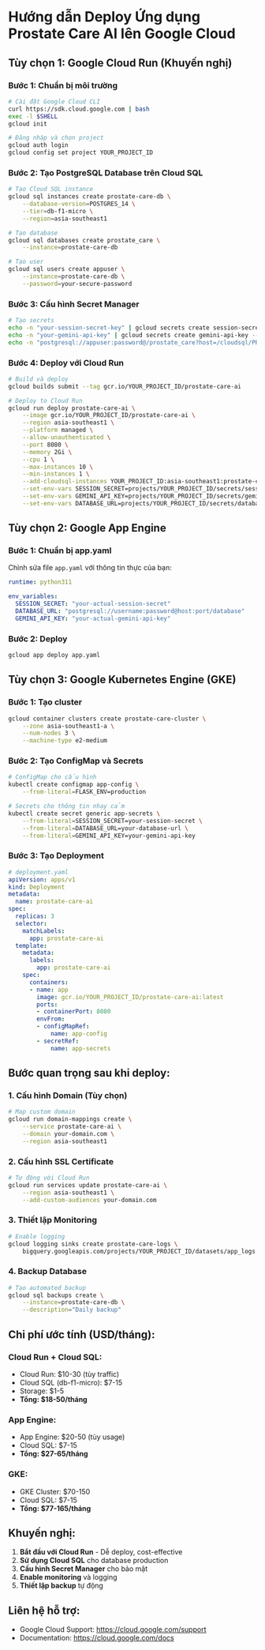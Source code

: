 # Hướng dẫn Deploy Ứng dụng Prostate Care AI lên Google Cloud

## Tùy chọn 1: Google Cloud Run (Khuyến nghị)

### Bước 1: Chuẩn bị môi trường
```bash
# Cài đặt Google Cloud CLI
curl https://sdk.cloud.google.com | bash
exec -l $SHELL
gcloud init

# Đăng nhập và chọn project
gcloud auth login
gcloud config set project YOUR_PROJECT_ID
```

### Bước 2: Tạo PostgreSQL Database trên Cloud SQL
```bash
# Tạo Cloud SQL instance
gcloud sql instances create prostate-care-db \
    --database-version=POSTGRES_14 \
    --tier=db-f1-micro \
    --region=asia-southeast1

# Tạo database
gcloud sql databases create prostate_care \
    --instance=prostate-care-db

# Tạo user
gcloud sql users create appuser \
    --instance=prostate-care-db \
    --password=your-secure-password
```

### Bước 3: Cấu hình Secret Manager
```bash
# Tạo secrets
echo -n "your-session-secret-key" | gcloud secrets create session-secret --data-file=-
echo -n "your-gemini-api-key" | gcloud secrets create gemini-api-key --data-file=-
echo -n "postgresql://appuser:password@/prostate_care?host=/cloudsql/PROJECT_ID:asia-southeast1:prostate-care-db" | gcloud secrets create database-url --data-file=-
```

### Bước 4: Deploy với Cloud Run
```bash
# Build và deploy
gcloud builds submit --tag gcr.io/YOUR_PROJECT_ID/prostate-care-ai

# Deploy to Cloud Run
gcloud run deploy prostate-care-ai \
    --image gcr.io/YOUR_PROJECT_ID/prostate-care-ai \
    --region asia-southeast1 \
    --platform managed \
    --allow-unauthenticated \
    --port 8080 \
    --memory 2Gi \
    --cpu 1 \
    --max-instances 10 \
    --min-instances 1 \
    --add-cloudsql-instances YOUR_PROJECT_ID:asia-southeast1:prostate-care-db \
    --set-env-vars SESSION_SECRET=projects/YOUR_PROJECT_ID/secrets/session-secret/versions/latest \
    --set-env-vars GEMINI_API_KEY=projects/YOUR_PROJECT_ID/secrets/gemini-api-key/versions/latest \
    --set-env-vars DATABASE_URL=projects/YOUR_PROJECT_ID/secrets/database-url/versions/latest
```

## Tùy chọn 2: Google App Engine

### Bước 1: Chuẩn bị app.yaml
Chỉnh sửa file `app.yaml` với thông tin thực của bạn:
```yaml
runtime: python311

env_variables:
  SESSION_SECRET: "your-actual-session-secret"
  DATABASE_URL: "postgresql://username:password@host:port/database"
  GEMINI_API_KEY: "your-actual-gemini-api-key"
```

### Bước 2: Deploy
```bash
gcloud app deploy app.yaml
```

## Tùy chọn 3: Google Kubernetes Engine (GKE)

### Bước 1: Tạo cluster
```bash
gcloud container clusters create prostate-care-cluster \
    --zone asia-southeast1-a \
    --num-nodes 3 \
    --machine-type e2-medium
```

### Bước 2: Tạo ConfigMap và Secrets
```bash
# ConfigMap cho cấu hình
kubectl create configmap app-config \
    --from-literal=FLASK_ENV=production

# Secrets cho thông tin nhạy cảm
kubectl create secret generic app-secrets \
    --from-literal=SESSION_SECRET=your-session-secret \
    --from-literal=DATABASE_URL=your-database-url \
    --from-literal=GEMINI_API_KEY=your-gemini-api-key
```

### Bước 3: Tạo Deployment
```yaml
# deployment.yaml
apiVersion: apps/v1
kind: Deployment
metadata:
  name: prostate-care-ai
spec:
  replicas: 3
  selector:
    matchLabels:
      app: prostate-care-ai
  template:
    metadata:
      labels:
        app: prostate-care-ai
    spec:
      containers:
      - name: app
        image: gcr.io/YOUR_PROJECT_ID/prostate-care-ai:latest
        ports:
        - containerPort: 8080
        envFrom:
        - configMapRef:
            name: app-config
        - secretRef:
            name: app-secrets
```

## Bước quan trọng sau khi deploy:

### 1. Cấu hình Domain (Tùy chọn)
```bash
# Map custom domain
gcloud run domain-mappings create \
    --service prostate-care-ai \
    --domain your-domain.com \
    --region asia-southeast1
```

### 2. Cấu hình SSL Certificate
```bash
# Tự động với Cloud Run
gcloud run services update prostate-care-ai \
    --region asia-southeast1 \
    --add-custom-audiences your-domain.com
```

### 3. Thiết lập Monitoring
```bash
# Enable logging
gcloud logging sinks create prostate-care-logs \
    bigquery.googleapis.com/projects/YOUR_PROJECT_ID/datasets/app_logs
```

### 4. Backup Database
```bash
# Tạo automated backup
gcloud sql backups create \
    --instance=prostate-care-db \
    --description="Daily backup"
```

## Chi phí ước tính (USD/tháng):

### Cloud Run + Cloud SQL:
- Cloud Run: $10-30 (tùy traffic)
- Cloud SQL (db-f1-micro): $7-15
- Storage: $1-5
- **Tổng: $18-50/tháng**

### App Engine:
- App Engine: $20-50 (tùy usage)
- Cloud SQL: $7-15
- **Tổng: $27-65/tháng**

### GKE:
- GKE Cluster: $70-150
- Cloud SQL: $7-15
- **Tổng: $77-165/tháng**

## Khuyến nghị:
1. **Bắt đầu với Cloud Run** - Dễ deploy, cost-effective
2. **Sử dụng Cloud SQL** cho database production
3. **Cấu hình Secret Manager** cho bảo mật
4. **Enable monitoring** và logging
5. **Thiết lập backup** tự động

## Liên hệ hỗ trợ:
- Google Cloud Support: https://cloud.google.com/support
- Documentation: https://cloud.google.com/docs